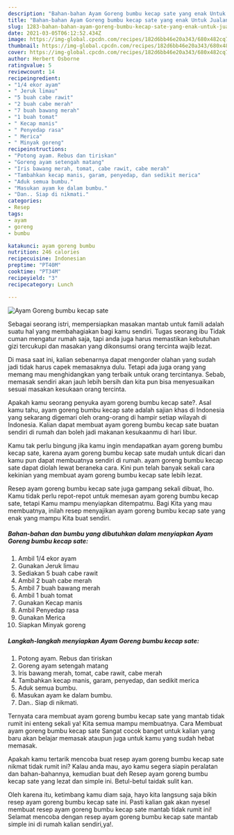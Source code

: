 ```yaml
---
description: "Bahan-bahan Ayam Goreng bumbu kecap sate yang enak Untuk Jualan"
title: "Bahan-bahan Ayam Goreng bumbu kecap sate yang enak Untuk Jualan"
slug: 1283-bahan-bahan-ayam-goreng-bumbu-kecap-sate-yang-enak-untuk-jualan
date: 2021-03-05T06:12:52.434Z
image: https://img-global.cpcdn.com/recipes/182d6bb46e20a343/680x482cq70/ayam-goreng-bumbu-kecap-sate-foto-resep-utama.jpg
thumbnail: https://img-global.cpcdn.com/recipes/182d6bb46e20a343/680x482cq70/ayam-goreng-bumbu-kecap-sate-foto-resep-utama.jpg
cover: https://img-global.cpcdn.com/recipes/182d6bb46e20a343/680x482cq70/ayam-goreng-bumbu-kecap-sate-foto-resep-utama.jpg
author: Herbert Osborne
ratingvalue: 5
reviewcount: 14
recipeingredient:
- "1/4 ekor ayam"
- " Jeruk limau"
- "5 buah cabe rawit"
- "2 buah cabe merah"
- "7 buah bawang merah"
- "1 buah tomat"
- " Kecap manis"
- " Penyedap rasa"
- " Merica"
- " Minyak goreng"
recipeinstructions:
- "Potong ayam. Rebus dan tiriskan"
- "Goreng ayam setengah matang"
- "Iris bawang merah, tomat, cabe rawit, cabe merah"
- "Tambahkan kecap manis, garam, penyedap, dan sedikit merica"
- "Aduk semua bumbu."
- "Masukan ayam ke dalam bumbu."
- "Dan.. Siap di nikmati."
categories:
- Resep
tags:
- ayam
- goreng
- bumbu

katakunci: ayam goreng bumbu 
nutrition: 246 calories
recipecuisine: Indonesian
preptime: "PT40M"
cooktime: "PT34M"
recipeyield: "3"
recipecategory: Lunch

---
```



![Ayam Goreng bumbu kecap sate](https://img-global.cpcdn.com/recipes/182d6bb46e20a343/680x482cq70/ayam-goreng-bumbu-kecap-sate-foto-resep-utama.jpg)

Sebagai seorang istri, mempersiapkan masakan mantab untuk famili adalah suatu hal yang membahagiakan bagi kamu sendiri. Tugas seorang ibu Tidak cuman mengatur rumah saja, tapi anda juga harus memastikan kebutuhan gizi tercukupi dan masakan yang dikonsumsi orang tercinta wajib lezat.

Di masa  saat ini, kalian sebenarnya dapat mengorder olahan yang sudah jadi tidak harus capek memasaknya dulu. Tetapi ada juga orang yang memang mau menghidangkan yang terbaik untuk orang tercintanya. Sebab, memasak sendiri akan jauh lebih bersih dan kita pun bisa menyesuaikan sesuai masakan kesukaan orang tercinta. 



Apakah kamu seorang penyuka ayam goreng bumbu kecap sate?. Asal kamu tahu, ayam goreng bumbu kecap sate adalah sajian khas di Indonesia yang sekarang digemari oleh orang-orang di hampir setiap wilayah di Indonesia. Kalian dapat membuat ayam goreng bumbu kecap sate buatan sendiri di rumah dan boleh jadi makanan kesukaanmu di hari libur.

Kamu tak perlu bingung jika kamu ingin mendapatkan ayam goreng bumbu kecap sate, karena ayam goreng bumbu kecap sate mudah untuk dicari dan kamu pun dapat membuatnya sendiri di rumah. ayam goreng bumbu kecap sate dapat diolah lewat beraneka cara. Kini pun telah banyak sekali cara kekinian yang membuat ayam goreng bumbu kecap sate lebih lezat.

Resep ayam goreng bumbu kecap sate juga gampang sekali dibuat, lho. Kamu tidak perlu repot-repot untuk memesan ayam goreng bumbu kecap sate, tetapi Kamu mampu menyiapkan ditempatmu. Bagi Kita yang mau membuatnya, inilah resep menyajikan ayam goreng bumbu kecap sate yang enak yang mampu Kita buat sendiri.

<!--inarticleads1-->

##### Bahan-bahan dan bumbu yang dibutuhkan dalam menyiapkan Ayam Goreng bumbu kecap sate:

1. Ambil 1/4 ekor ayam
1. Gunakan  Jeruk limau
1. Sediakan 5 buah cabe rawit
1. Ambil 2 buah cabe merah
1. Ambil 7 buah bawang merah
1. Ambil 1 buah tomat
1. Gunakan  Kecap manis
1. Ambil  Penyedap rasa
1. Gunakan  Merica
1. Siapkan  Minyak goreng




<!--inarticleads2-->

##### Langkah-langkah menyiapkan Ayam Goreng bumbu kecap sate:

1. Potong ayam. Rebus dan tiriskan
1. Goreng ayam setengah matang
1. Iris bawang merah, tomat, cabe rawit, cabe merah
1. Tambahkan kecap manis, garam, penyedap, dan sedikit merica
1. Aduk semua bumbu.
1. Masukan ayam ke dalam bumbu.
1. Dan.. Siap di nikmati.




Ternyata cara membuat ayam goreng bumbu kecap sate yang mantab tidak rumit ini enteng sekali ya! Kita semua mampu membuatnya. Cara Membuat ayam goreng bumbu kecap sate Sangat cocok banget untuk kalian yang baru akan belajar memasak ataupun juga untuk kamu yang sudah hebat memasak.

Apakah kamu tertarik mencoba buat resep ayam goreng bumbu kecap sate nikmat tidak rumit ini? Kalau anda mau, ayo kamu segera siapin peralatan dan bahan-bahannya, kemudian buat deh Resep ayam goreng bumbu kecap sate yang lezat dan simple ini. Betul-betul taidak sulit kan. 

Oleh karena itu, ketimbang kamu diam saja, hayo kita langsung saja bikin resep ayam goreng bumbu kecap sate ini. Pasti kalian gak akan nyesel membuat resep ayam goreng bumbu kecap sate mantab tidak rumit ini! Selamat mencoba dengan resep ayam goreng bumbu kecap sate mantab simple ini di rumah kalian sendiri,ya!.

